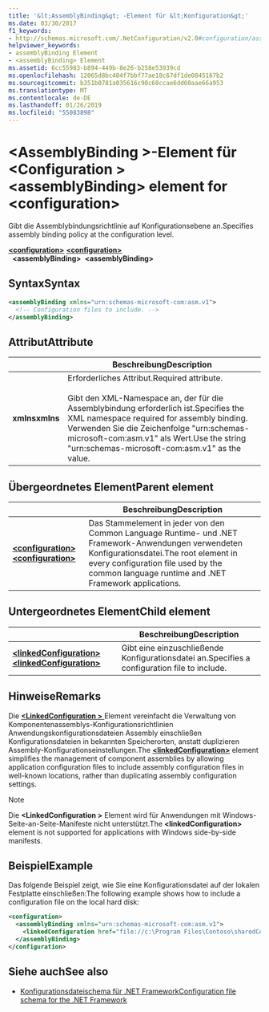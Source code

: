 ```yaml
---
title: '&lt;AssemblyBinding&gt; -Element für &lt;Konfiguration&gt;'
ms.date: 03/30/2017
f1_keywords:
- http://schemas.microsoft.com/.NetConfiguration/v2.0#configuration/assemblyBinding
helpviewer_keywords:
- assemblyBinding Element
- <assemblyBinding> Element
ms.assetid: 6cc55983-b894-449b-8e26-b258e53939cd
ms.openlocfilehash: 12065d8bc484f7bbf77ae18c67df1de0845167b2
ms.sourcegitcommit: b351b0781a035616c90c68ccae6dd60aae66a953
ms.translationtype: MT
ms.contentlocale: de-DE
ms.lasthandoff: 01/26/2019
ms.locfileid: "55083898"
---
```

# <a name="assemblybinding-element-for-configuration"></a><span data-ttu-id="8f19e-102">\<AssemblyBinding >-Element für \<Configuration ></span><span class="sxs-lookup"><span data-stu-id="8f19e-102">\<assemblyBinding> element for \<configuration></span></span>

<span data-ttu-id="8f19e-103">Gibt die Assemblybindungsrichtlinie auf Konfigurationsebene an.</span><span class="sxs-lookup"><span data-stu-id="8f19e-103">Specifies assembly binding policy at the configuration level.</span></span>

<span data-ttu-id="8f19e-104">[**\<configuration>**](~/docs/framework/configure-apps/file-schema/configuration-element.md) </span><span class="sxs-lookup"><span data-stu-id="8f19e-104">[**\<configuration>**](~/docs/framework/configure-apps/file-schema/configuration-element.md) </span></span>  
<span data-ttu-id="8f19e-105">&nbsp;&nbsp;**\<assemblyBinding>**</span><span class="sxs-lookup"><span data-stu-id="8f19e-105">&nbsp;&nbsp;**\<assemblyBinding>**</span></span>

## <a name="syntax"></a><span data-ttu-id="8f19e-106">Syntax</span><span class="sxs-lookup"><span data-stu-id="8f19e-106">Syntax</span></span>

```xml
<assemblyBinding xmlns="urn:schemas-microsoft-com:asm.v1">
  <!-- Configuration files to include. -->
</assemblyBinding>
```

## <a name="attribute"></a><span data-ttu-id="8f19e-107">Attribut</span><span class="sxs-lookup"><span data-stu-id="8f19e-107">Attribute</span></span>

|           | <span data-ttu-id="8f19e-108">Beschreibung</span><span class="sxs-lookup"><span data-stu-id="8f19e-108">Description</span></span> |
| --------- | ----------- |
| <span data-ttu-id="8f19e-109">**xmlns**</span><span class="sxs-lookup"><span data-stu-id="8f19e-109">**xmlns**</span></span> | <span data-ttu-id="8f19e-110">Erforderliches Attribut.</span><span class="sxs-lookup"><span data-stu-id="8f19e-110">Required attribute.</span></span><br><br><span data-ttu-id="8f19e-111">Gibt den XML-Namespace an, der für die Assemblybindung erforderlich ist.</span><span class="sxs-lookup"><span data-stu-id="8f19e-111">Specifies the XML namespace required for assembly binding.</span></span> <span data-ttu-id="8f19e-112">Verwenden Sie die Zeichenfolge "urn:schemas-microsoft-com:asm.v1" als Wert.</span><span class="sxs-lookup"><span data-stu-id="8f19e-112">Use the string "urn:schemas-microsoft-com:asm.v1" as the value.</span></span> |

## <a name="parent-element"></a><span data-ttu-id="8f19e-113">Übergeordnetes Element</span><span class="sxs-lookup"><span data-stu-id="8f19e-113">Parent element</span></span>

|     | <span data-ttu-id="8f19e-114">Beschreibung</span><span class="sxs-lookup"><span data-stu-id="8f19e-114">Description</span></span> |
| --- | ----------- |
| [<span data-ttu-id="8f19e-115">**\<configuration>**</span><span class="sxs-lookup"><span data-stu-id="8f19e-115">**\<configuration>**</span></span>](~/docs/framework/configure-apps/file-schema/configuration-element.md) | <span data-ttu-id="8f19e-116">Das Stammelement in jeder von den Common Language Runtime- und .NET Framework-Anwendungen verwendeten Konfigurationsdatei.</span><span class="sxs-lookup"><span data-stu-id="8f19e-116">The root element in every configuration file used by the common language runtime and .NET Framework applications.</span></span> |

## <a name="child-element"></a><span data-ttu-id="8f19e-117">Untergeordnetes Element</span><span class="sxs-lookup"><span data-stu-id="8f19e-117">Child element</span></span>

|     | <span data-ttu-id="8f19e-118">Beschreibung</span><span class="sxs-lookup"><span data-stu-id="8f19e-118">Description</span></span> |
| --- | ----------- |
| [<span data-ttu-id="8f19e-119">**\<linkedConfiguration>**</span><span class="sxs-lookup"><span data-stu-id="8f19e-119">**\<linkedConfiguration>**</span></span>](~/docs/framework/configure-apps/file-schema/linkedconfiguration-element.md) | <span data-ttu-id="8f19e-120">Gibt eine einzuschließende Konfigurationsdatei an.</span><span class="sxs-lookup"><span data-stu-id="8f19e-120">Specifies a configuration file to include.</span></span> |

## <a name="remarks"></a><span data-ttu-id="8f19e-121">Hinweise</span><span class="sxs-lookup"><span data-stu-id="8f19e-121">Remarks</span></span>

<span data-ttu-id="8f19e-122">Die [  **\<LinkedConfiguration >** ](~/docs/framework/configure-apps/file-schema/linkedconfiguration-element.md) Element vereinfacht die Verwaltung von Komponentenassemblys-Konfigurationsrichtlinien Anwendungskonfigurationsdateien Assembly einschließen Konfigurationsdateien in bekannten Speicherorten, anstatt duplizieren Assembly-Konfigurationseinstellungen.</span><span class="sxs-lookup"><span data-stu-id="8f19e-122">The [**\<linkedConfiguration>**](~/docs/framework/configure-apps/file-schema/linkedconfiguration-element.md) element simplifies the management of component assemblies by allowing application configuration files to include assembly configuration files in well-known locations, rather than duplicating assembly configuration settings.</span></span>

> [!NOTE]
> <span data-ttu-id="8f19e-123">Die  **\<LinkedConfiguration >** Element wird für Anwendungen mit Windows-Seite-an-Seite-Manifeste nicht unterstützt.</span><span class="sxs-lookup"><span data-stu-id="8f19e-123">The **\<linkedConfiguration>** element is not supported for applications with Windows side-by-side manifests.</span></span>

## <a name="example"></a><span data-ttu-id="8f19e-124">Beispiel</span><span class="sxs-lookup"><span data-stu-id="8f19e-124">Example</span></span>

<span data-ttu-id="8f19e-125">Das folgende Beispiel zeigt, wie Sie eine Konfigurationsdatei auf der lokalen Festplatte einschließen:</span><span class="sxs-lookup"><span data-stu-id="8f19e-125">The following example shows how to include a configuration file on the local hard disk:</span></span>

```xml
<configuration>
  <assemblyBinding xmlns="urn:schemas-microsoft-com:asm.v1">
    <linkedConfiguration href="file://c:\Program Files\Contoso\sharedConfig.xml" />
  </assemblyBinding>
</configuration>
```

## <a name="see-also"></a><span data-ttu-id="8f19e-126">Siehe auch</span><span class="sxs-lookup"><span data-stu-id="8f19e-126">See also</span></span>

- [<span data-ttu-id="8f19e-127">Konfigurationsdateischema für .NET Framework</span><span class="sxs-lookup"><span data-stu-id="8f19e-127">Configuration file schema for the .NET Framework</span></span>](~/docs/framework/configure-apps/file-schema/index.md)
